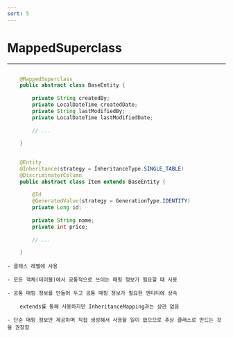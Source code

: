 ```yaml
---
sort: 5
---
```


# MappedSuperclass

---

```java

    @MappedSuperclass
    public abstract class BaseEntity {
    
        private String createdBy;
        private LocalDateTime createdDate;
        private String lastModifiedBy;
        private LocalDateTime lastModifiedDate;
    
        // ...
        
    }

```

```java
    
    @Entity
    @Inheritance(strategy = InheritanceType.SINGLE_TABLE)
    @DiscriminatorColumn
    public abstract class Item extends BaseEntity {
    
        @Id
        @GeneratedValue(strategy = GenerationType.IDENTITY)
        private Long id;
    
        private String name;
        private int price;
        
        // ...
        
    }

```

    - 클래스 레벨에 사용

    - 모든 객체(테이블)에서 공통적으로 쓰이는 매핑 정보가 필요할 때 사용

    - 공통 매핑 정보를 만들어 두고 공통 매핑 정보가 필요한 엔티티에 상속

        extends를 통해 사용하지만 InheritanceMapping과는 상관 없음

    - 단순 매핑 정보만 제공하며 직접 생성해서 사용할 일이 없으므로 추상 클래스로 만드는 것을 권장함
    